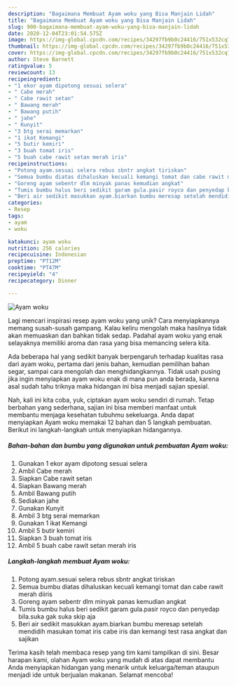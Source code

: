 ```yaml
---
description: "Bagaimana Membuat Ayam woku yang Bisa Manjain Lidah"
title: "Bagaimana Membuat Ayam woku yang Bisa Manjain Lidah"
slug: 900-bagaimana-membuat-ayam-woku-yang-bisa-manjain-lidah
date: 2020-12-04T23:01:54.575Z
image: https://img-global.cpcdn.com/recipes/34297fb9b0c24416/751x532cq70/ayam-woku-foto-resep-utama.jpg
thumbnail: https://img-global.cpcdn.com/recipes/34297fb9b0c24416/751x532cq70/ayam-woku-foto-resep-utama.jpg
cover: https://img-global.cpcdn.com/recipes/34297fb9b0c24416/751x532cq70/ayam-woku-foto-resep-utama.jpg
author: Steve Barnett
ratingvalue: 5
reviewcount: 13
recipeingredient:
- "1 ekor ayam dipotong sesuai selera"
- " Cabe merah"
- " Cabe rawit setan"
- " Bawang merah"
- " Bawang putih"
- " jahe"
- " Kunyit"
- "3 btg serai memarkan"
- "1 ikat Kemangi"
- "5 butir kemiri"
- "3 buah tomat iris"
- "5 buah cabe rawit setan merah iris"
recipeinstructions:
- "Potong ayam.sesuai selera rebus sbntr angkat tiriskan"
- "Semua bumbu diatas dihaluskan kecuali kemangi tomat dan cabe rawit merah diiris"
- "Goreng ayam sebentr dlm minyak panas kemudian angkat"
- "Tumis bumbu halus beri sedikit garam gula.pasir royco dan penyedap bila.suka gak suka skip aja"
- "Beri air sedikit masukkan ayam.biarkan bumbu meresap setelah mendidih masukan tomat iris cabe iris dan kemangi test rasa angkat dan sajikan"
categories:
- Resep
tags:
- ayam
- woku

katakunci: ayam woku 
nutrition: 256 calories
recipecuisine: Indonesian
preptime: "PT12M"
cooktime: "PT47M"
recipeyield: "4"
recipecategory: Dinner

---
```



![Ayam woku](https://img-global.cpcdn.com/recipes/34297fb9b0c24416/751x532cq70/ayam-woku-foto-resep-utama.jpg)

Lagi mencari inspirasi resep ayam woku yang unik? Cara menyiapkannya memang susah-susah gampang. Kalau keliru mengolah maka hasilnya tidak akan memuaskan dan bahkan tidak sedap. Padahal ayam woku yang enak selayaknya memiliki aroma dan rasa yang bisa memancing selera kita.

Ada beberapa hal yang sedikit banyak berpengaruh terhadap kualitas rasa dari ayam woku, pertama dari jenis bahan, kemudian pemilihan bahan segar, sampai cara mengolah dan menghidangkannya. Tidak usah pusing jika ingin menyiapkan ayam woku enak di mana pun anda berada, karena asal sudah tahu triknya maka hidangan ini bisa menjadi sajian spesial.




Nah, kali ini kita coba, yuk, ciptakan ayam woku sendiri di rumah. Tetap berbahan yang sederhana, sajian ini bisa memberi manfaat untuk membantu menjaga kesehatan tubuhmu sekeluarga. Anda dapat menyiapkan Ayam woku memakai 12 bahan dan 5 langkah pembuatan. Berikut ini langkah-langkah untuk menyiapkan hidangannya.

<!--inarticleads1-->

##### Bahan-bahan dan bumbu yang digunakan untuk pembuatan Ayam woku:

1. Gunakan 1 ekor ayam dipotong sesuai selera
1. Ambil  Cabe merah
1. Siapkan  Cabe rawit setan
1. Siapkan  Bawang merah
1. Ambil  Bawang putih
1. Sediakan  jahe
1. Gunakan  Kunyit
1. Ambil 3 btg serai memarkan
1. Gunakan 1 ikat Kemangi
1. Ambil 5 butir kemiri
1. Siapkan 3 buah tomat iris
1. Ambil 5 buah cabe rawit setan merah iris




<!--inarticleads2-->

##### Langkah-langkah membuat Ayam woku:

1. Potong ayam.sesuai selera rebus sbntr angkat tiriskan
1. Semua bumbu diatas dihaluskan kecuali kemangi tomat dan cabe rawit merah diiris
1. Goreng ayam sebentr dlm minyak panas kemudian angkat
1. Tumis bumbu halus beri sedikit garam gula.pasir royco dan penyedap bila.suka gak suka skip aja
1. Beri air sedikit masukkan ayam.biarkan bumbu meresap setelah mendidih masukan tomat iris cabe iris dan kemangi test rasa angkat dan sajikan




Terima kasih telah membaca resep yang tim kami tampilkan di sini. Besar harapan kami, olahan Ayam woku yang mudah di atas dapat membantu Anda menyiapkan hidangan yang menarik untuk keluarga/teman ataupun menjadi ide untuk berjualan makanan. Selamat mencoba!
